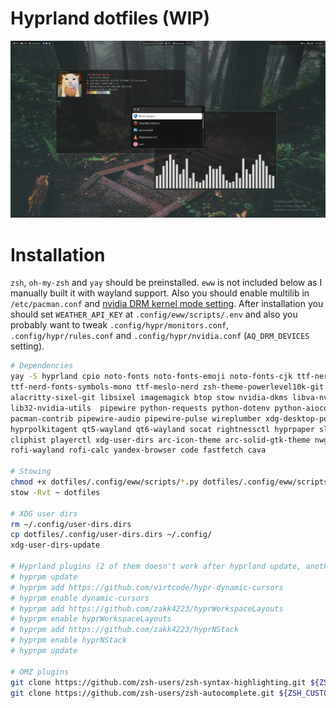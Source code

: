 # Hyprland dotfiles (WIP)

![Screenshot](/screenshots/screenshot.png)

# Installation

`zsh`, `oh-my-zsh` and `yay` should be preinstalled. `eww` is not included below as I manually built it with wayland support. Also you should enable multilib in `/etc/pacman.conf` and [nvidia DRM kernel mode setting](https://wiki.hyprland.org/Nvidia). After installation you should set `WEATHER_API_KEY` at `.config/eww/scripts/.env` and also you probably want to tweak `.config/hypr/monitors.conf`, `.config/hypr/rules.conf` and `.config/hypr/nvidia.conf` (`AQ_DRM_DEVICES` setting).

```bash
# Dependencies
yay -S hyprland cpio noto-fonts noto-fonts-emoji noto-fonts-cjk ttf-nerd-fonts-symbols \
ttf-nerd-fonts-symbols-mono ttf-meslo-nerd zsh-theme-powerlevel10k-git uwsm \
alacritty-sixel-git libsixel imagemagick btop stow nvidia-dkms libva-nvidia-driver \
lib32-nvidia-utils  pipewire python-requests python-dotenv python-aioconsole \
pacman-contrib pipewire-audio pipewire-pulse wireplumber xdg-desktop-portal-hyprland \
hyprpolkitagent qt5-wayland qt6-wayland socat rightnessctl hyprpaper slurp grim \
cliphist playerctl xdg-user-dirs arc-icon-theme arc-solid-gtk-theme nwg-look \
rofi-wayland rofi-calc yandex-browser code fastfetch cava

# Stowing
chmod +x dotfiles/.config/eww/scripts/*.py dotfiles/.config/eww/scripts/*.sh
stow -Rvt ~ dotfiles

# XDG user dirs
rm ~/.config/user-dirs.dirs
cp dotfiles/.config/user-dirs.dirs ~/.config/
xdg-user-dirs-update

# Hyprland plugins (2 of them doesn't work after hyprland update, another one is useless without broken one)
# hyprpm update
# hyprpm add https://github.com/virtcode/hypr-dynamic-cursors
# hyprpm enable dynamic-cursors
# hyprpm add https://github.com/zakk4223/hyprWorkspaceLayouts
# hyprpm enable hyprWorkspaceLayouts
# hyprpm add https://github.com/zakk4223/hyprNStack
# hyprpm enable hyprNStack
# hyprpm update

# OMZ plugins
git clone https://github.com/zsh-users/zsh-syntax-highlighting.git ${ZSH_CUSTOM:-~/.oh-my-zsh/custom}/plugins/zsh-syntax-highlighting
git clone https://github.com/zsh-users/zsh-autocomplete.git ${ZSH_CUSTOM:-~/.oh-my-zsh/custom}/plugins/zsh-autocomplete
```
